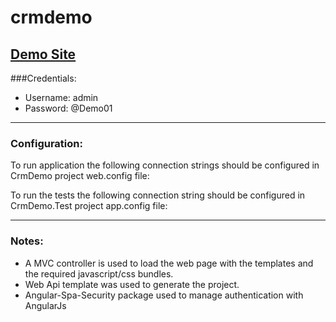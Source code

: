 crmdemo
=======

## [Demo Site](http://crmdemo.takeoffmedia.com)

###Credentials:
* Username: admin
* Password: @Demo01

---

### Configuration:

To run application the following connection strings should be configured in CrmDemo project web.config file:

  <connectionStrings>
    <add name="DefaultConnection" connectionString="[DB connection string]" providerName="System.Data.SqlClient" />
    <add name="Crm" connectionString="[Dynamics CRM connection]" />
  </connectionStrings>
  
To run the tests the following connection string should be configured in CrmDemo.Test project app.config file:

  <connectionStrings>
    <add name="Crm" connectionString="[Dynamics CRM connection]" />
  </connectionStrings> 
  
---  

### Notes:
  
+ A MVC controller is used to load the web page with the templates and the required javascript/css bundles.
+ Web Api template was used to generate the project.
+ Angular-Spa-Security package used to manage authentication with AngularJs
  
